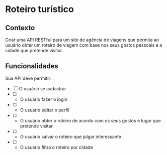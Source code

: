 # Roteiro turístico

## Contexto

Criar uma API RESTful para um site de agência de viagens que permita ao usuário obter um roteiro de viagem com base nos seus gostos pessoais e a cidade que pretende visitar.

## Funcionalidades

Sua API deve permitir:

- [ ]  O usuário se cadastrar
- [ ] - O usuário fazer o login
- [ ] - O usuário editar o perfil
- [ ] - O usuário obter o roteiro de acordo com os seus gostos e lugar que pretende visitar
- [ ] - O usuário salvar o roteiro que julgar interessante
- [ ] - O usuário filtra o roteiro por cidade
